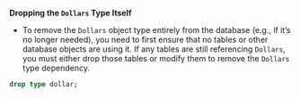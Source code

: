 **Dropping the `Dollars` Type Itself**

- To remove the `Dollars` object type entirely from the database (e.g., if it’s no longer needed), you need to first ensure that no tables or other database objects are using it. If any tables are still referencing `Dollars`, you must either drop those tables or modify them to remove the `Dollars` type dependency.

```sql
drop type dollar;

```

